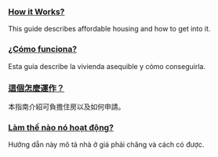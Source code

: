 <RenderIf language="default">

### [How it Works?](https://res.cloudinary.com/exygy/image/upload/v1652106469/Revised_Affordable_Housing_Application_and_Selection_Process_-_San_Jose_ENG_nbgp6i.pdf)

This guide describes affordable housing and how to get into it.

</RenderIf>
<RenderIf language="es">

### [¿Cómo funciona?](https://res.cloudinary.com/exygy/image/upload/v1652106470/Revised_Affordable_Housing_Application_and_Selection_Process_-_San_Jose_spa_bvxvff.pdf)

Esta guía describe la vivienda asequible y cómo conseguirla.

</RenderIf>
<RenderIf language="zh">

### [這個怎麼運作？](https://res.cloudinary.com/exygy/image/upload/v1652106470/Revised_Affordable_Housing_Application_and_Selection_Process_-_San_Jose-TCH_uuuf2f.pdf)

本指南介紹可負擔住房以及如何申請。

</RenderIf>
<RenderIf language="vi">

### [Làm thế nào nó hoạt động?](https://res.cloudinary.com/exygy/image/upload/v1652106470/Revised_Affordable_Housing_Application_and_Selection_Process_-_San_JoseVietFinal_je8c2j.pdf)

Hướng dẫn này mô tả nhà ở giá phải chăng và cách có được.

</RenderIf>
